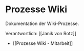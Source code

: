 # Prozesse Wiki

Dokumentation der Wiki-Prozesse.

Verantwortlich: [[Janik von Rotz]]

* [[Prozesse Wiki - Mitarbeit]]